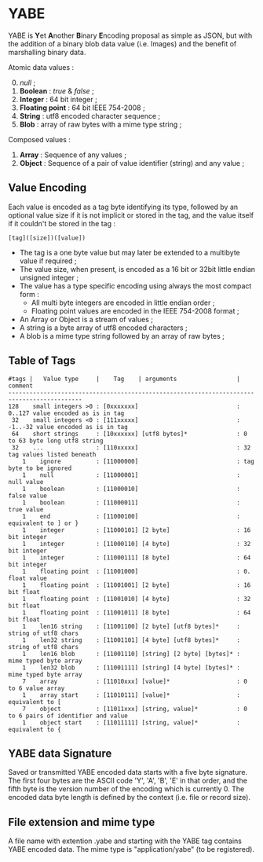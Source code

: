 YABE 
====

YABE is **Y**et **A**nother **B**inary **E**ncoding proposal as simple as JSON, but with the addition of a binary blob data value (i.e. Images) and the benefit of marshalling binary data.

Atomic data values :

0. *null* ;
1. **Boolean** : *true* & *false* ;
2. **Integer** : 64 bit integer ;
3. **Floating point** : 64 bit IEEE 754-2008 ;
4. **String** : utf8 encoded character sequence ;
5. **Blob** : array of raw bytes with a mime type string ;

Composed values :

1. **Array** : Sequence of any values ;
2. **Object** : Sequence of a pair of value identifier (string) and any value ; 

Value Encoding 
--------------

Each value is encoded as a tag byte identifying its type, followed by an optional value size if it is not implicit or stored in the tag, and the value itself if it couldn't be stored in the tag : 

    [tag]([size])([value]) 

* The tag is a one byte value but may later be extended to a multibyte value if required ;
* The value size, when present, is encoded as a 16 bit or 32bit little endian unsigned integer ;
* The value has a type specific encoding using always the most compact form :
    * All multi byte integers are encoded in little endian order ;
    * Floating point values are encoded in the IEEE 754-2008 format ;
* An Array or Object is a stream of values ; 
* A string is a byte array of utf8 encoded characters ;
* A blob is a mime type string followed by an array of raw bytes ;

Table of Tags
-------------

    #tags |   Value type     |    Tag    | arguments                 | comment
	-------------------------------------------------------------------------------------------
    128    small integers >0 : [0xxxxxxx]                            : 0..127 value encoded as is in tag
     32    small integers <0 : [111xxxxx]                            : -1..-32 value encoded as is in tag
     64    short strings     : [10xxxxxx] [utf8 bytes]*              : 0 to 63 byte long utf8 string
     32    ...               : [110xxxxx]                            : 32 tag values listed beneath
        1    ignore          : [11000000]                            : tag byte to be ignored
        1    null            : [11000001]                            : null value 
        1    boolean         : [11000010]                            : false value
        1    boolean         : [11000011]                            : true value
        1    end             : [11000100]                            : equivalent to ] or }
        1    integer         : [11000101] [2 byte]                   : 16 bit integer
        1    integer         : [11000110] [4 byte]                   : 32 bit integer
        1    integer         : [11000111] [8 byte]                   : 64 bit integer
        1    floating point  : [11001000]                            : 0. float value
        1    floating point  : [11001001] [2 byte]                   : 16 bit float
        1    floating point  : [11001010] [4 byte]                   : 32 bit float
        1    floating point  : [11001011] [8 byte]                   : 64 bit float
        1    len16 string    : [11001100] [2 byte] [utf8 bytes]*     : string of utf8 chars
        1    len32 string    : [11001101] [4 byte] [utf8 bytes]*     : string of utf8 chars
        1    len16 blob      : [11001110] [string] [2 byte] [bytes]* : mime typed byte array
        1    len32 blob      : [11001111] [string] [4 byte] [bytes]* : mime typed byte array
        7    array           : [11010xxx] [value]*                   : 0 to 6 value array
        1    array start     : [11010111] [value]*                   : equivalent to [
        7    object          : [11011xxx] [string, value]*           : 0 to 6 pairs of identifier and value
        1    object start    : [11011111] [string, value]*           : equivalent to {


YABE data Signature
-------------------

Saved or transmitted YABE encoded data starts with a five byte signature. The first four bytes are the ASCII code 'Y', 'A', 'B', 'E' in that order, and the fifth byte is the version number of the encoding which is currently 0. The encoded data byte length is defined by the context (i.e. file or record size).

File extension and mime type
----------------------------

A file name with extention .yabe and starting with the YABE tag contains YABE encoded data. The mime type is "application/yabe" (to be registered).

